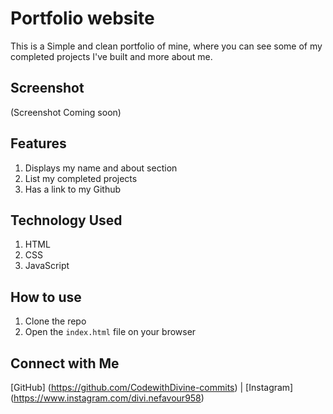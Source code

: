 # Portfolio website
 This is a Simple and clean portfolio of mine, where you can see some of my completed projects I've built and more about me.

 ## Screenshot
 (Screenshot Coming soon)

 ## Features
1. Displays my name and about section
2. List my completed projects
3. Has a link to my Github

## Technology Used
1. HTML
2. CSS
3. JavaScript

## How to use
1. Clone the repo
2. Open the `index.html` file on your browser

## Connect with Me
[GitHub] (https://github.com/CodewithDivine-commits) |
[Instagram] (https://www.instagram.com/divi.nefavour958)

